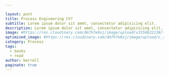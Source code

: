 ```yaml
---

layout: post
title: Process Engineering CV?
subtitle: Lorem ipsum dolor sit amet, consectetur adipisicing elit.
description: Lorem ipsum dolor sit amet, consectetur adipisicing elit, sed do eiusmod tempor incididunt ut labore et dolore magna aliqua.
image: #https://res.cloudinary.com/dm7h7e8xj/image/upload/v1559822138/theme9_v273a9.jpg
optimized_image: #https://res.cloudinary.com/dm7h7e8xj/image/upload/c_scale,w_380/v1559822138/theme9_v273a9.jpg
category: Process
tags:
  - books
  - read
author: berrell
paginate: true
---
```




